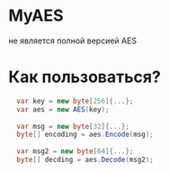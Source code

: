 # MyAES
не является полной версией AES
# Как пользоваться?
```c#
  var key = new byte[256]{...};
  var aes = new AES(key);
  
  var msg = new byte[32]{...};
  byte[] encoding = aes.Encode(msg);
  
  var msg2 = new byte[64]{...};
  byte[] decding = aes.Decode(msg2);
```
